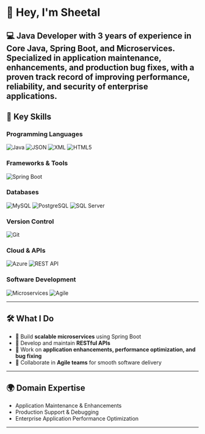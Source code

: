# 👋 Hey, I'm Sheetal  

💻 Java Developer with **3 years of experience** in Core Java, Spring Boot, and Microservices.  
Specialized in **application maintenance, enhancements, and production bug fixes**, with a proven track record of improving **performance, reliability, and security** of enterprise applications.  
---
## 🚀 Key Skills  

### Programming Languages  
![Java](https://img.shields.io/badge/Java-%23ED8B00.svg?style=for-the-badge&logo=openjdk&logoColor=white) ![JSON](https://img.shields.io/badge/JSON-000000?style=for-the-badge&logo=json&logoColor=white) ![XML](https://img.shields.io/badge/XML-005C8A?style=for-the-badge&logo=xml&logoColor=white) ![HTML5](https://img.shields.io/badge/HTML5-E34F26?style=for-the-badge&logo=html5&logoColor=white)  

### Frameworks & Tools  
![Spring Boot](https://img.shields.io/badge/Spring_Boot-6DB33F?style=for-the-badge&logo=springboot&logoColor=white)  

### Databases  
![MySQL](https://img.shields.io/badge/MySQL-005C84?style=for-the-badge&logo=mysql&logoColor=white) ![PostgreSQL](https://img.shields.io/badge/PostgreSQL-316192?style=for-the-badge&logo=postgresql&logoColor=white) ![SQL Server](https://img.shields.io/badge/SQL%20Server-CC2927?style=for-the-badge&logo=microsoftsqlserver&logoColor=white)  

### Version Control  
![Git](https://img.shields.io/badge/Git-F05032?style=for-the-badge&logo=git&logoColor=white)  

### Cloud & APIs  
![Azure](https://img.shields.io/badge/Azure-0089D6?style=for-the-badge&logo=microsoft-azure&logoColor=white) ![REST API](https://img.shields.io/badge/REST-02569B?style=for-the-badge&logo=rest-api&logoColor=white)  

### Software Development  
![Microservices](https://img.shields.io/badge/Microservices-FF6F00?style=for-the-badge&logo=microservices&logoColor=white) ![Agile](https://img.shields.io/badge/Agile-2496ED?style=for-the-badge&logo=agile&logoColor=white)  

---

## 🛠️ What I Do  
- 🔹 Build **scalable microservices** using Spring Boot  
- 🔹 Develop and maintain **RESTful APIs**  
- 🔹 Work on **application enhancements, performance optimization, and bug fixing**  
- 🔹 Collaborate in **Agile teams** for smooth software delivery  

---

## 🌍 Domain Expertise  
- Application Maintenance & Enhancements  
- Production Support & Debugging  
- Enterprise Application Performance Optimization  

---
